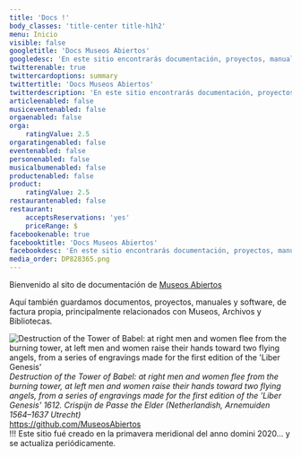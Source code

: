 ```yaml
---
title: 'Docs !'
body_classes: 'title-center title-h1h2'
menu: Inicio
visible: false
googletitle: 'Docs Museos Abiertos'
googledesc: 'En este sitio encontrarás documentación, proyectos, manuales y software, principalmente relacionados con Museos, Archivos y Bibliotecas.'
twitterenable: true
twittercardoptions: summary
twittertitle: 'Docs Museos Abiertos'
twitterdescription: 'En este sitio encontrarás documentación, proyectos, manuales y software, principalmente relacionados con Museos, Archivos y Bibliotecas.'
articleenabled: false
musiceventenabled: false
orgaenabled: false
orga:
    ratingValue: 2.5
orgaratingenabled: false
eventenabled: false
personenabled: false
musicalbumenabled: false
productenabled: false
product:
    ratingValue: 2.5
restaurantenabled: false
restaurant:
    acceptsReservations: 'yes'
    priceRange: $
facebookenable: true
facebooktitle: 'Docs Museos Abiertos'
facebookdesc: 'En este sitio encontrarás documentación, proyectos, manuales y software, principalmente relacionados con Museos, Archivos y Bibliotecas.'
media_order: DP828365.png
---
```


Bienvenido al sito de documentación de [Museos Abiertos](https://museosabiertos.org)

Aquí también guardamos documentos, proyectos, manuales y software, de factura propia, principalmente relacionados con Museos, Archivos y Bibliotecas.

![Destruction of the Tower of Babel: at right men and women flee from the burning tower, at left men and women raise their hands toward two flying angels, from a series of engravings made for the first edition of the 'Liber Genesis'
](DP828365.png)
<cite>Destruction of the Tower of Babel: at right men and women flee from the burning tower, at left men and women raise their hands toward two flying angels, from a series of engravings made for the first edition of the 'Liber Genesis' 1612. Crispijn de Passe the Elder (Netherlandish, Arnemuiden 1564–1637 Utrecht)
</cite>
</br>
<i class="fa fa-github fa-2x" aria-hidden="true"></i> https://github.com/MuseosAbiertos
</br>
!!! Este sitio fué creado en la primavera meridional del anno domini 2020... y se actualiza periódicamente. 
